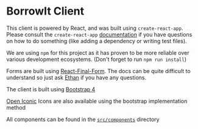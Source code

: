 # BorrowIt Client

This client is powered by React, and was built using `create-react-app`. Please consult the `create-react-app` [documentation](https://github.com/facebook/create-react-app/blob/master/packages/react-scripts/template/README.md) if you have questions on how to do something (like adding a dependency or writing test files). 

We are using `npm` for this project as it has proven to be more reliable over various development ecosystems. (Don't forget to run `npm run install`)

Forms are built using [React-Final-Form](https://github.com/final-form/react-final-form). The docs can be quite difficult to understand so just ask [Ethan](https://github.com/ethan-arrowood) if you have any questions.

The client is built using [Bootstrap 4](https://getbootstrap.com/docs/4.0/getting-started/introduction/)

[Open Iconic](https://useiconic.com/open) Icons are also available using the bootstrap implementation method

All components can be found in the [`src/components`](/src/components) directory
